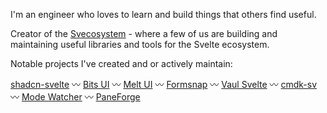 I'm an engineer who loves to learn and build things that others find useful.

Creator of the [Svecosystem](https://github.com/svecosystem) - where a few of us are building and maintaining useful libraries and tools for the Svelte ecosystem. 

Notable projects I've created and or actively maintain:

[shadcn-svelte](https://github.com/huntabyte/shadcn-svelte) 〰 [Bits UI](https://github.com/huntabyte/bits-ui) 〰 [Melt UI](https://github.com/melt-ui/melt-ui) 〰 [Formsnap](https://github.com/svecosystem/formsnap) 〰 [Vaul Svelte](https://github.com/huntabyte/vaul-svelte) 〰 [cmdk-sv](https://github.com/huntabyte/cmdk-sv) 〰 [Mode Watcher](https://github.com/svecosystem/mode-watcher) 〰 [PaneForge](https://github.com/svecosystem/paneforge)
